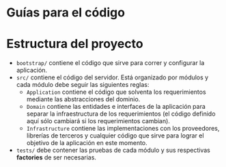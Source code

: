 # Guías para el código

# Estructura del proyecto
- `bootstrap/` contiene el código que sirve
  para correr y configurar la aplicación.
- `src/` contiene el código del servidor. Está
  organizado por módulos y cada módulo debe seguir
  las siguientes reglas:
  - `Application` contiene el código que solventa
    los requerimientos mediante las abstracciones
    del dominio.
  - `Domain` contiene las entidades e interfaces de
    la aplicación para separar la infraestructura de
    los requerimientos (el código definido aquí sólo
    cambiará si los requerimientos cambian).
  - `Infrastructure` contiene las implementaciones
    con los proveedores, librerías de terceros y
    cualquier código que sirve para lograr
    el objetivo de la aplicación en este momento.
- `tests/` debe contener las pruebas de cada
  módulo y sus respectivas **factories** de ser
  necesarias.
